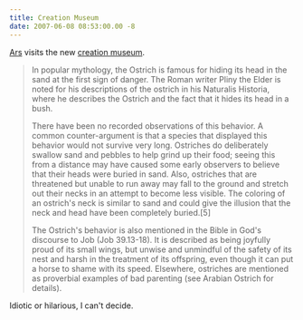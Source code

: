 ```yaml
---
title: Creation Museum
date: 2007-06-08 08:53:00.00 -8
---
```

[Ars](http://arstechnica.com/articles/culture/ars-takes-a-field-trip-the-creation-museum.ars) visits the new [creation museum](http://en.wikipedia.org/wiki/Ostrich).

> In popular mythology, the Ostrich is famous for hiding its head in the sand at the first sign of danger. The Roman writer Pliny the Elder is noted for his descriptions of the ostrich in his Naturalis Historia, where he describes the Ostrich and the fact that it hides its head in a bush.
>
> There have been no recorded observations of this behavior. A common counter-argument is that a species that displayed this behavior would not survive very long. Ostriches do deliberately swallow sand and pebbles to help grind up their food; seeing this from a distance may have caused some early observers to believe that their heads were buried in sand. Also, ostriches that are threatened but unable to run away may fall to the ground and stretch out their necks in an attempt to become less visible. The coloring of an ostrich's neck is similar to sand and could give the illusion that the neck and head have been completely buried.[5]
>
> The Ostrich's behavior is also mentioned in the Bible in God's discourse to Job (Job 39.13-18). It is described as being joyfully proud of its small wings, but unwise and unmindful of the safety of its nest and harsh in the treatment of its offspring, even though it can put a horse to shame with its speed. Elsewhere, ostriches are mentioned as proverbial examples of bad parenting (see Arabian Ostrich for details).

Idiotic or hilarious, I can't decide.
